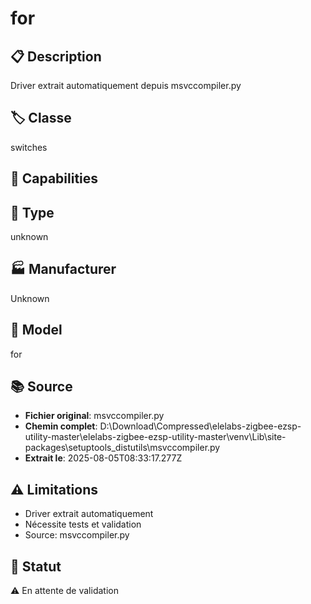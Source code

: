 # for

## 📋 Description
Driver extrait automatiquement depuis msvccompiler.py

## 🏷️ Classe
switches

## 🔧 Capabilities


## 📡 Type
unknown

## 🏭 Manufacturer
Unknown

## 📱 Model
for

## 📚 Source
- **Fichier original**: msvccompiler.py
- **Chemin complet**: D:\Download\Compressed\elelabs-zigbee-ezsp-utility-master\elelabs-zigbee-ezsp-utility-master\venv\Lib\site-packages\setuptools\_distutils\msvccompiler.py
- **Extrait le**: 2025-08-05T08:33:17.277Z

## ⚠️ Limitations
- Driver extrait automatiquement
- Nécessite tests et validation
- Source: msvccompiler.py

## 🚀 Statut
⚠️ En attente de validation
